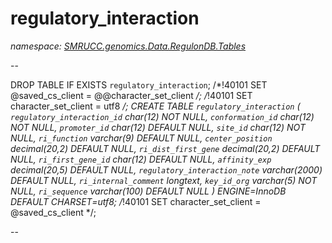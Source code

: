 ﻿# regulatory_interaction
_namespace: [SMRUCC.genomics.Data.RegulonDB.Tables](./index.md)_

--
 
 DROP TABLE IF EXISTS `regulatory_interaction`;
 /*!40101 SET @saved_cs_client = @@character_set_client */;
 /*!40101 SET character_set_client = utf8 */;
 CREATE TABLE `regulatory_interaction` (
 `regulatory_interaction_id` char(12) NOT NULL,
 `conformation_id` char(12) NOT NULL,
 `promoter_id` char(12) DEFAULT NULL,
 `site_id` char(12) NOT NULL,
 `ri_function` varchar(9) DEFAULT NULL,
 `center_position` decimal(20,2) DEFAULT NULL,
 `ri_dist_first_gene` decimal(20,2) DEFAULT NULL,
 `ri_first_gene_id` char(12) DEFAULT NULL,
 `affinity_exp` decimal(20,5) DEFAULT NULL,
 `regulatory_interaction_note` varchar(2000) DEFAULT NULL,
 `ri_internal_comment` longtext,
 `key_id_org` varchar(5) NOT NULL,
 `ri_sequence` varchar(100) DEFAULT NULL
 ) ENGINE=InnoDB DEFAULT CHARSET=utf8;
 /*!40101 SET character_set_client = @saved_cs_client */;
 
 --




